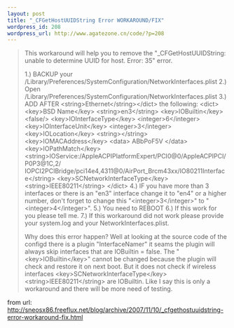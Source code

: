 ```yaml
--- 
layout: post
title: "_CFGetHostUUIDString Error WORKAROUND/FIX"
wordpress_id: 208
wordpress_url: http://www.agatezone.cn/code/?p=208
---
```

<blockquote>This workaround will help you to remove the "_CFGetHostUUIDString: unable to determine UUID for host. Error: 35" error.

1.) BACKUP your /Library/Preferences/SystemConfiguration/NetworkInterfaces.plist
2.) Open /Library/Preferences/SystemConfiguration/NetworkInterfaces.plist
3.) ADD AFTER &lt;string&gt;Ethernet&lt;/string&gt;&lt;/dict&gt; the following:
&lt;dict&gt;
&lt;key&gt;BSD Name&lt;/key&gt;
&lt;string&gt;en3&lt;/string&gt;
&lt;key&gt;IOBuiltin&lt;/key&gt;
&lt;false/&gt;
&lt;key&gt;IOInterfaceType&lt;/key&gt;
&lt;integer&gt;6&lt;/integer&gt;
&lt;key&gt;IOInterfaceUnit&lt;/key&gt;
&lt;integer&gt;3&lt;/integer&gt;
&lt;key&gt;IOLocation&lt;/key&gt;
&lt;string&gt;&lt;/string&gt;
&lt;key&gt;IOMACAddress&lt;/key&gt;
&lt;data&gt;
ABbPoF5V
&lt;/data&gt;
&lt;key&gt;IOPathMatch&lt;/key&gt;
&lt;string&gt;IOService:/AppleACPIPlatformExpert/PCI0@0/AppleACPIPCI/P0P3@1C,2/
IOPCI2PCIBridge/pci14e4,4311@0/AirPort_Brcm43xx/IO80211Interface&lt;/string&gt;
&lt;key&gt;SCNetworkInterfaceType&lt;/key&gt;
&lt;string&gt;IEEE80211&lt;/string&gt;
&lt;/dict&gt;
4.) IF you have more than 3 interfaces or there is an "en3" interface change it to "en4" or a higher number, don't forget to change this "&lt;integer&gt;3&lt;/integer&gt;" to "&lt;integer&gt;4&lt;/integer&gt;".
5.) You need to REBOOT
6.) If this work for you please tell me.
7.) If this workaround did not work please provide your system.log and your NetworkInterfaces.plist.

Why does this error happen?
Well at looking at the source code of the configd there is a plugin "InterfaceNamer" it seams the plugin will always skip interfaces
that are IOBuiltin = false. The "&lt;key&gt;IOBuiltin&lt;/key&gt;" cannot be changed because the plugin will check and restore it on next boot.
But it does not check if wireless interfaces &lt;key&gt;SCNetworkInterfaceType&lt;/key&gt;&lt;string&gt;IEEE80211&lt;/string&gt; are IOBuiltin.
Like I say this is only a workaround and there will be more need of testing.</blockquote>

from url: <a href="http://sneosx86.freeflux.net/blog/archive/2007/11/10/_cfgethostuuidstring-error-workaround-fix.html">http://sneosx86.freeflux.net/blog/archive/2007/11/10/_cfgethostuuidstring-error-workaround-fix.html</a>
